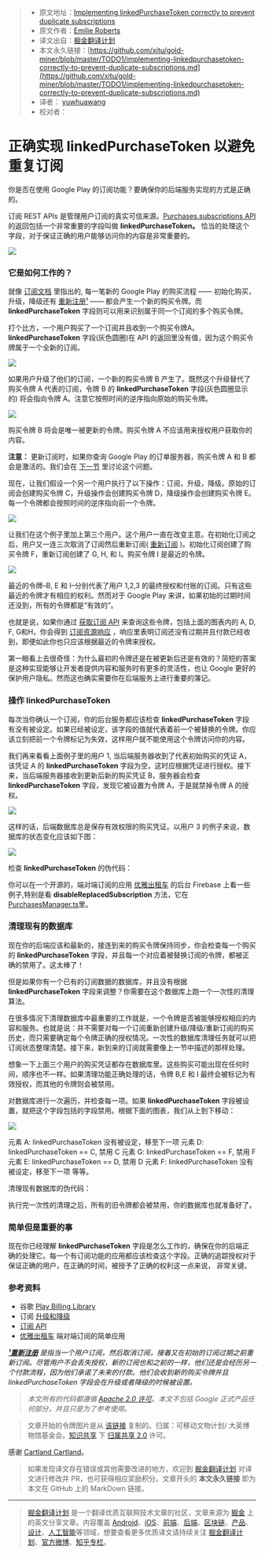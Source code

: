 > * 原文地址：[Implementing linkedPurchaseToken correctly to prevent duplicate subscriptions](https://medium.com/androiddevelopers/implementing-linkedpurchasetoken-correctly-to-prevent-duplicate-subscriptions-82dfbf7167da)
> * 原文作者：[Emilie Roberts](https://medium.com/@emilieroberts?source=post_header_lockup)
> * 译文出自：[掘金翻译计划](https://github.com/xitu/gold-miner)
> * 本文永久链接：[https://github.com/xitu/gold-miner/blob/master/TODO1/implementing-linkedpurchasetoken-correctly-to-prevent-duplicate-subscriptions.md](https://github.com/xitu/gold-miner/blob/master/TODO1/implementing-linkedpurchasetoken-correctly-to-prevent-duplicate-subscriptions.md)
> * 译者： [yuwhuawang](https://github.com/yuwhuawang)
> * 校对者：

# 正确实现 linkedPurchaseToken 以避免重复订阅

你是否在使用 Google Play 的订阅功能？要确保你的后端服务实现的方式是正确的。

订阅 REST APIs 是管理用户订阅的真实可信来源。[Purchases.subscriptions API](https://developers.google.com/android-publisher/api-ref/purchases/subscriptions#resource) 的返回包括一个非常重要的字段叫做 **linkedPurchaseToken。** 恰当的处理这个字段，对于保证正确的用户能够访问你的内容是非常重要的。

![](https://cdn-images-1.medium.com/max/800/1*akzNIZFqfp7xMmv2DYSlVA.jpeg)

### 它是如何工作的？

就像 [订阅文档](https://developer.android.com/google/play/billing/billing_subscriptions#Allow-upgrade) 里指出的, 每一笔新的 Google Play 的购买流程 —— 初始化购买， 升级，降级还有 [重新注册¹](#eb81) —— 都会产生一个新的购买令牌。而 **linkedPurchaseToken** 字段则可以用来识别属于同一个订阅的多个购买令牌。

打个比方，一个用户购买了一个订阅并且收到一个购买令牌A。**linkedPurchaseToken** 字段(灰色圆圈)在 API 的返回里没有值，因为这个购买令牌属于一个全新的订阅。

![](https://cdn-images-1.medium.com/max/800/1*GRrs01R-tlUNxzDGnQqGSw.png)

如果用户升级了他们的订阅，一个新的购买令牌 B 产生了。既然这个升级替代了购买令牌 A 代表的订阅，令牌 B 的 **linkedPurchaseToken** 字段(灰色圆圈显示的) 将会指向令牌 A。注意它按照时间的逆序指向原始的购买令牌。

![](https://cdn-images-1.medium.com/max/800/1*TeEsm7UtgRWQbgDizGEIjQ.png)

购买令牌 B 将会是唯一被更新的令牌。购买令牌 A 不应该用来授权用户获取你的内容。

**注意：** 更新订阅时，如果你查询 Google Play 的订单服务器，购买令牌 A 和 B 都会是激活的。我们会在 [下一节](#14e4) 里讨论这个问题。

现在，让我们假设一个另一个用户执行了以下操作：订阅，升级，降级。原始的订阅会创建购买令牌 C，升级操作会创建购买令牌 D，降级操作会创建购买令牌 E。每一个令牌都会按照时间的逆序指向前一个令牌。

![](https://cdn-images-1.medium.com/max/800/1*T_m70ZdZp_PINQW4WFGmow.png)

让我们在这个例子里加上第三个用户。这个用户一直在改变主意。在初始化订阅之后，用户又一连三次取消了订阅然后重新订阅( [重新订阅](#eb81) )。初始化订阅创建了购买令牌 F，重新订阅创建了 G, H, 和 I。购买令牌 I 是最近的令牌。

![](https://cdn-images-1.medium.com/max/800/1*PXSvlU_mV6F3DbZmm2Pb_w.png)

最近的令牌–B, E 和 I–分别代表了用户 1,2,3 的最终授权和付账的订阅。只有这些最近的令牌才有相应的权利。然而对于 Google Play 来讲，如果初始的过期时间还没到，所有的令牌都是“有效的”。

也就是说，如果你通过 [获取订阅 API](https://developers.google.com/android-publisher/api-ref/purchases/subscriptions/get#response) 来查询这些令牌，包括上面的图表内的 A, D, F, G和H，你会得到 [订阅资源响应](https://developers.google.com/android-publisher/api-ref/purchases/subscriptions#resource) ，响应里表明订阅还没有过期并且付款已经收到，即便如此你也只应该根据最近的令牌来授权。

第一眼看上去很奇怪：为什么最初的令牌还是在被更新后还是有效的？简短的答案是这种实现能够让开发者提供内容和服务时有更多的灵活性，也让 Google 更好的保护用户隐私。然而这也确实需要你在后端服务上进行重要的簿记。

### 操作 linkedPurchaseToken

每次当你确认一个订阅，你的后台服务都应该检查 **linkedPurchaseToken** 字段有没有被设定。如果已经被设定，该字段的值就代表着前一个被替换的令牌。你应该立刻把前一个令牌标记为失效，这样用户就不能使用这个令牌访问你的内容。

我们再来看看上面例子里的用户 1, 当后端服务器收到了代表初始购买的凭证 A，该凭证 A 的 **linkedPurchaseToken** 字段为空，这时应根据凭证进行授权。接下来，当后端服务器接收到更新后新的购买凭证 B，服务器会检查 **linkedPurchaseToken** 字段，发现它被设置为令牌 A，于是就禁掉令牌 A 的授权。

![](https://cdn-images-1.medium.com/max/800/1*AelIWEUip7r0BfdTrYwnMQ.png)

这样的话，后端数据库总是保存有效权限的购买凭证。以用户 3 的例子来说，数据库的状态变化应该如下图：

![](https://cdn-images-1.medium.com/max/800/1*ZnPLMmL6oAeLtYX-OBtEgw.png)

检查 **linkedPurchaseToken** 的伪代码：

你可以在一个开源的，端对端订阅的应用 [优雅出租车](https://github.com/googlesamples/android-play-billing/tree/master/ClassyTaxi) 的后台 Firebase 上看一些例子,特别是看 **disableReplacedSubscription** 方法，它在[PurchasesManager.ts](https://github.com/googlesamples/android-play-billing/blob/5415f5563d5aeaf3f0e7e4457f826de9bf12a590/ClassyTaxi/firebase/server/src/play-billing/PurchasesManager.ts#L163)里。

### 清理现有的数据库

现在你的后端应该和最新的，接连到来的购买令牌保持同步，你会检查每一个购买的 **linkedPurchaseToken** 字段，并且每一个对应着被替换订阅的令牌，都被正确的禁用了。这太棒了！

但是如果你有一个已有的订阅数据的数据库，并且没有根据 **linkedPurchaseToken** 字段来调整？你需要在这个数据库上跑一个一次性的清理算法。

在很多情况下清理数据库中最重要的工作就是，一个令牌是否被能够授权相应的内容和服务。也就是说：并不需要对每一个订阅重新创建升级/降级/重新订阅的购买历史，而只需要确定每个令牌正确的授权情况。一次性的数据库清理任务就可以把订阅状态整理清楚。接下来，新到来的订阅就需要像上一节中描述的那样处理。

想象一下上面三个用户的购买凭证都存在数据库里。这些购买可能出现在任何时间，顺序也不一样。如果清理功能正确处理的话，令牌 B,E 和 I 最终会被标记为有效授权，而其他的令牌则会被禁用。

对数据库进行一次遍历，并检查每一项。如果 **linkedPurchaseToken** 字段被设置，就把这个字段包括的字段禁用。根据下面的图表，我们从上到下移动：

![](https://cdn-images-1.medium.com/max/800/1*vl8exBJCC-F-dKcE9hSmFg.png)

元素 A: linkedPurchaseToken 没有被设定，移至下一项
元素 D: linkedPurchaseToken == C, 禁用 C
元素 G: linkedPurchaseToken == F, 禁用 F
元素 E: linkedPurchaseToken == D, 禁用 D
元素 F: linkedPurchaseToken 没有被设定，移至下一项
等等。

清理现有数据库的伪代码：

执行完一次性的清理之后，所有的旧令牌都会被禁用，你的数据库也就准备好了。

### 简单但是重要的事

现在你已经理解 **linkedPurchaseToken** 字段是怎么工作的，确保在你的后端正确的处理它。每一个有订阅功能的应用都应该检查这个字段。正确的追踪授权对于保证正确的用户，在正确的时间，被授予了正确的权利这一点来说， 非常关键。

### 参考资料

*   谷歌 [Play Billing Library](https://developer.android.com/google/play/billing/billing_library_overview)
*   订阅 [升级和降级](https://developer.android.com/google/play/billing/billing_subscriptions#Allow-upgrade)
*   [订阅 API](https://developers.google.com/android-publisher/api-ref/purchases/subscriptions#resource)
*   [优雅出租车](https://github.com/googlesamples/android-play-billing/tree/master/ClassyTaxi) 端对端订阅的简单应用

[**_¹重新注册_**](#895f) _是指当一个用户订阅，然后取消订阅，接着又在初始的订阅过期之前重新订阅。尽管用户不会丢失授权，新的订阅也和之前的一样，他们还是会经历另一个付款流程，因为他们承诺了未来的付款。他们会收到新的购买令牌并且 linkedPurchaseToken 字段会在升级或者降级的时候被设置。_

> _本文所有的代码都遵循_ [_Apache 2.0 许可_](https://www.apache.org/licenses/LICENSE-2.0)_。本文不包括 Google 正式产品任何部分，并且只是为了参考使用。_

> 文章开始的令牌图片是从 [该链接](https://commons.wikimedia.org/wiki/File:French_revolutionary_shop_token_%28FindID_530752%29.jpg) 复制的。归属：可移动文物计划/ 大英博物馆基金会。[知识共享](https://en.wikipedia.org/wiki/en:Creative_Commons "w:en:Creative Commons") 下 [归属共享 2.0](https://creativecommons.org/licenses/by-sa/2.0/deed.en) 许可。

感谢 [Cartland Cartland](https://medium.com/@cartland_88360?source=post_page)。

> 如果发现译文存在错误或其他需要改进的地方，欢迎到 [掘金翻译计划](https://github.com/xitu/gold-miner) 对译文进行修改并 PR，也可获得相应奖励积分。文章开头的 **本文永久链接** 即为本文在 GitHub 上的 MarkDown 链接。


---

> [掘金翻译计划](https://github.com/xitu/gold-miner) 是一个翻译优质互联网技术文章的社区，文章来源为 [掘金](https://juejin.im) 上的英文分享文章。内容覆盖 [Android](https://github.com/xitu/gold-miner#android)、[iOS](https://github.com/xitu/gold-miner#ios)、[前端](https://github.com/xitu/gold-miner#前端)、[后端](https://github.com/xitu/gold-miner#后端)、[区块链](https://github.com/xitu/gold-miner#区块链)、[产品](https://github.com/xitu/gold-miner#产品)、[设计](https://github.com/xitu/gold-miner#设计)、[人工智能](https://github.com/xitu/gold-miner#人工智能)等领域，想要查看更多优质译文请持续关注 [掘金翻译计划](https://github.com/xitu/gold-miner)、[官方微博](http://weibo.com/juejinfanyi)、[知乎专栏](https://zhuanlan.zhihu.com/juejinfanyi)。
